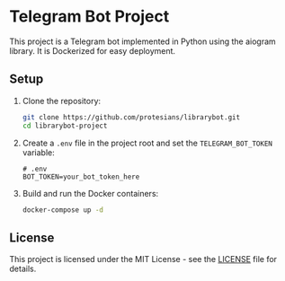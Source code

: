 # Telegram Bot Project

This project is a Telegram bot implemented in Python using the aiogram library. It is Dockerized for easy deployment.

## Setup

1. Clone the repository:

    ```bash
    git clone https://github.com/protesians/librarybot.git
    cd librarybot-project
    ```

2. Create a `.env` file in the project root and set the `TELEGRAM_BOT_TOKEN` variable:

    ```plaintext
    # .env
    BOT_TOKEN=your_bot_token_here
    ```

3. Build and run the Docker containers:

    ```bash
    docker-compose up -d
    ```

## License

This project is licensed under the MIT License - see the [LICENSE](LICENSE) file for details.
